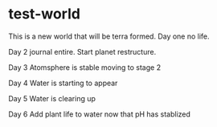 # test-world

This is a new world that will be terra formed. Day one no life.

Day 2 journal entire.
Start planet restructure.

Day 3
Atomsphere is stable moving to stage 2

Day 4
Water is starting to appear

Day 5
Water is clearing up

Day 6
Add plant life to water now that pH has stablized

